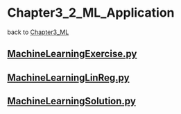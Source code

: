 # Chapter3_2_ML_Application
back to [Chapter3_ML](../Chapter3_ML.md) 

## [__MachineLearningExercise.py__](./MachineLearningExercise.py) 

## [__MachineLearningLinReg.py__](./MachineLearningLinReg.py) 

## [__MachineLearningSolution.py__](./MachineLearningSolution.py) 
